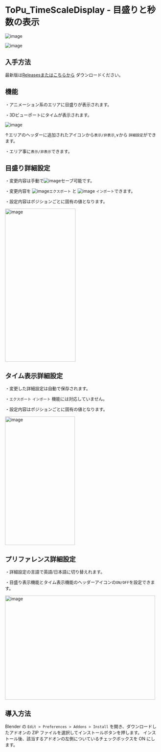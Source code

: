 # ToPu_TimeScaleDisplay - 目盛りと秒数の表示

![image](https://github.com/user-attachments/assets/2cfba2a8-46da-4f4c-ae5c-4f1b09b277e3)

![image](https://github.com/user-attachments/assets/042a6060-fd7d-4365-b408-6a9119d8130e)



## 入手方法
最新版は[Releasesまたはこちらから](https://github.com/http4211/ToPu_Time-Scale-Display/releases) ダウンロードください。

## 機能

・アニメーション系のエリアに目盛りが表示されます。

・3Dビューポートにタイムが表示されます。

![image](https://github.com/user-attachments/assets/1326dda9-34e0-4cf3-ab1f-990d1263ec79)

↑エリアのヘッダーに追加されたアイコンから`表示/非表示`,∨から `詳細設定`ができます。

・エリア事に`表示/非表示`できます。

## 目盛り詳細設定

・変更内容は手動で![image](https://github.com/user-attachments/assets/e1061473-661c-4e5d-8813-e317c7c614cf)セーブ可能です。


・変更内容を ![image](https://github.com/user-attachments/assets/b1bd18b7-750f-4494-a7ea-9fa138d51772)`エクスポート` と ![image](https://github.com/user-attachments/assets/0f1b4944-d01a-444e-9135-353fbc67c835)
`インポート`できます。

・設定内容はポジションごとに固有の値となります。

<img width="230" height="501" alt="image" src="https://github.com/user-attachments/assets/29c99245-7d47-45a1-af5a-7a4457251e2b" />




## タイム表示詳細設定

・変更した詳細設定は自動で保存されます。

・`エクスポート` `インポート` 機能には対応していません。

・設定内容はポジションごとに固有の値となります。

<img width="228" height="421" alt="image" src="https://github.com/user-attachments/assets/ff7184e3-cf8a-41d5-87d3-4ed460a0e3ff" />



## プリファレンス詳細設定
・詳細設定の言語で英語/日本語に切り替えれます。

・目盛り表示機能とタイム表示機能のヘッダーアイコンの`ON/OFF`を設定できます。

<img width="490" height="341" alt="image" src="https://github.com/user-attachments/assets/56d7a0f2-105b-4c5f-8024-acbe28afcd09" />


## 導入方法
Blender の `Edit > Preferences > Addons > Install` を開き、ダウンロードしたアドオンの ZIP ファイルを選択してインストールボタンを押します。 インストール後、該当するアドオンの左側についているチェックボックスを ON にします。

